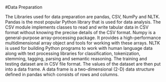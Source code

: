 #Data Preparation	

The Libraries used for data preparation are pandas, CSV, NumPy and NLTK. Pandas is the most popular Python library that is used for data analysis. The CSV module implements classes to read and write tabular data in CSV format without knowing the precise details of the CSV format. Numpy is a general-purpose array-processing package. It provides a high-performance multidimensional array object and tools for working with these arrays. NLTK is used for building Python programs to work with human language data along with text processing libraries for classification, tokenization, stemming, tagging, parsing and semantic reasoning. The training and testing dataset are in CSV file format. The values of the dataset are then put into a data frame. A data frame is a two-dimensional (2-D) data structure defined in pandas which consists of rows and columns. 
